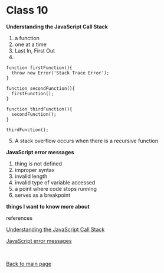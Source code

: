 # Class 10

**Understanding the JavaScript Call Stack**
1. a function
2. one at a time
3. Last In, First Out
4. 

```
function firstFunction(){
  throw new Error('Stack Trace Error');
}

function secondFunction(){
  firstFunction();
}

function thirdFunction(){
  secondFunction();
}

thirdFunction();
```
5. A stack overflow occurs when there is a recursive function

**JavaScript error messages**
1. thing is not defined
2. improper syntax
3. invalid length
4. invalid type of variable accessed
5. a point where code stops running
6. serves as a breakpoint

**things I want to know more about**

references

[Understanding the JavaScript Call Stack](https://www.freecodecamp.org/news/understanding-the-javascript-call-stack-861e41ae61d4)

[JavaScript error messages](https://codeburst.io/javascript-error-messages-debugging-d23f84f0ae7c)

<br>

[Back to main page](https://vadengrey.github.io/reading-notes/)